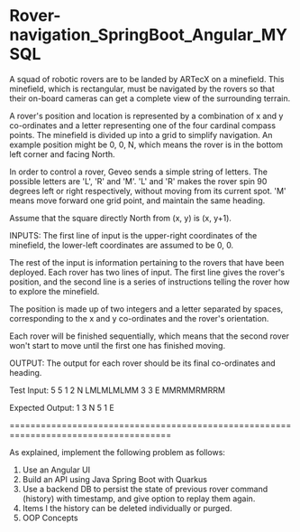 # Rover-navigation_SpringBoot_Angular_MYSQL



A squad of robotic rovers are to be landed by ARTecX on a minefield.  This minefield, which is rectangular, must be navigated by the rovers so that their on-board cameras can get a complete view of the surrounding terrain.

A rover's position and location is represented by a combination of x and y co-ordinates and a letter representing one of the four cardinal compass points. The minefield is divided up into a grid to simplify navigation.  An example position might be 0, 0, N, which means the rover is in the bottom left corner and facing North.

In order to control a rover, Geveo sends a simple string of letters.  The possible letters are 'L', 'R' and 'M'.  'L' and 'R' makes the rover spin 90 degrees left or right respectively, without moving from its current spot.  'M' means move forward one grid point, and maintain the same heading.

Assume that the square directly North from (x, y) is (x, y+1).

 
INPUTS:
The first line of input is the upper-right coordinates of the minefield, the lower-left coordinates are assumed to be 0, 0.

The rest of the input is information pertaining to the rovers that have been deployed. Each rover has two lines of input. The first line gives the rover's position, and the second line is a series of instructions telling the rover how to explore the minefield.

The position is made up of two integers and a letter separated by spaces, corresponding to the x and y co-ordinates and the rover's orientation.

Each rover will be finished sequentially, which means that the second rover won't start to move until the first one has finished moving.

 

OUTPUT:
The output for each rover should be its final co-ordinates and heading.


Test Input:
5 5
1 2 N
LMLMLMLMM
3 3 E
MMRMMRMRRM


Expected Output:
1 3 N
5 1 E

 

=====================================================================================

As explained, implement the following problem as follows:

1. Use an Angular UI
2. Build an API using Java Spring Boot with Quarkus
3. Use a backend DB to persist the state of previous rover command (history) with timestamp, and give option to replay them again.
4. Items I the history can be deleted individually or purged.
5. OOP Concepts
